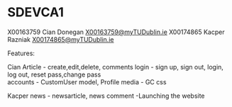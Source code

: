 # SDEVCA1
  X00163759 Cian Donegan <X00163759@myTUDublin.ie>
  X00174865 Kacper Razniak <X00174865@myTUDublin.ie>
  
 Features:
 
  Cian
Article - create,edit,delete, comments
login - sign up, sign out, login, log out, reset pass,change pass  
accounts - CustomUser model, Profile
media - GC
css

  Kacper
news - newsarticle, news comment
-Launching the website
